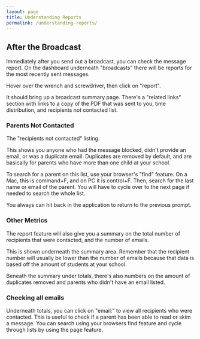 ```yaml
---
layout: page
title: Understanding Reports
permalink: /understanding-reports/
---
```


## After the Broadcast

Immediately after you send out a broadcast, you can check the message report. On the dashboard underneath "broadcasts" there will be reports for the most recently sent messages. 

Hover over the wrench and screwdriver, then click on "report". 

It should bring up a broadcast summary page. There's a "related links" section with links to a copy of the PDF that was sent to you, time distribution, and recipients not contacted list. 

### Parents Not Contacted

The "recipients not contacted" listing.

This shows you anyone who had the message blocked, didn't provide an email, or was a duplicate email. Duplicates are removed by default, and are basically for parents who have more than one child at your school. 

To search for a parent on this list, use your browser's "find" feature. On a Mac, this is command+F, and on PC it is control+F. Then, search for the last name or email of the parent. You will have to cycle over to the next page if needed to search the whole list. 

You always can hit back in the application to return to the previous prompt. 

### Other Metrics

The report feature will also give you a summary on the total number of recipients that were contacted, and the number of emails. 

This is shown underneath the summary area. Remember that the recipient number will usually be lower than the number of emails because that data is based off the amount of students at your school.

Beneath the summary under totals, there's also numbers on the amount of duplicates removed and parents who didn't have an email listed. 

### Checking all emails

Underneath totals, you can click on "email:" to view all recipients who were contacted. This is useful to check if a parent has been able to read or skim a message. You can search using your browsers find feature and cycle through lists by using the page feature.